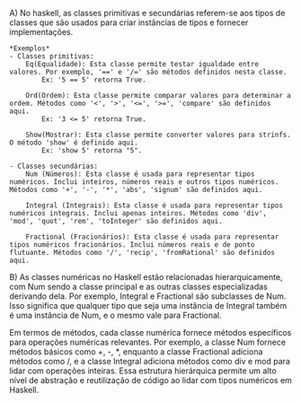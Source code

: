 A) No haskell, as classes primitivas e secundárias referem-se aos tipos de
classes que são usados para criar instâncias de tipos e fornecer implementações.

    *Exemplos*
    - Classes primitivas:
        Eq(Equalidade): Esta classe permite testar igualdade entre valores. Por exemplo, '==' e '/=' são métodos definidos nesta classe.
            Ex: '5 == 5' retorna True.

        Ord(Ordem): Esta classe permite comparar valores para determinar a ordem. Métodos como '<', '>', '<=', '>=', 'compare' são definidos aqui.
            Ex: '3 <= 5' retorna True.

        Show(Mostrar): Esta classe permite converter valores para strinfs. O método 'show' é definido aqui.
            Ex: 'show 5' retorna "5".

    - Classes secundárias:
        Num (Números): Esta classe é usada para representar tipos numéricos. Inclui inteiros, números reais e outros tipos numéricos. Métodos como '+', '-', '*', 'abs', 'signum' são definidos aqui.

        Integral (Integrais): Esta classe é usada para representar tipos numéricos integrais. Inclui apenas inteiros. Métodos como 'div', 'mod', 'quot', 'rem', 'toInteger' são definidos aqui.

        Fractional (Fracionários): Esta classe é usada para representar tipos numéricos fracionários. Inclui números reais e de ponto flutuante. Métodos como '/', 'recip', 'fromRational' são definidos aqui.

B) As classes numéricas no Haskell estão relacionadas hierarquicamente, com Num sendo a classe principal e as outras classes especializadas derivando dela. Por exemplo, Integral e Fractional são subclasses de Num. Isso significa que qualquer tipo que seja uma instância de Integral também é uma instância de Num, e o mesmo vale para Fractional.

Em termos de métodos, cada classe numérica fornece métodos específicos para operações numéricas relevantes. Por exemplo, a classe Num fornece métodos básicos como +, -, *, enquanto a classe Fractional adiciona métodos como /, e a classe Integral adiciona métodos como div e mod para lidar com operações inteiras. Essa estrutura hierárquica permite um alto nível de abstração e reutilização de código ao lidar com tipos numéricos em Haskell.